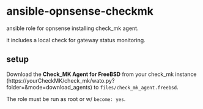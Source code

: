 # ansible-opnsense-checkmk
ansible role for opnsense installing check_mk agent.

it includes a local check for gateway status monitoring.

## setup
Download the **Check_MK Agent for FreeBSD** from your check_mk instance (https://yourCheckMK/check_mk/wato.py?folder=&mode=download_agents) to `files/check_mk_agent.freebsd`.

The role must be run as root or w/ `become: yes`.

